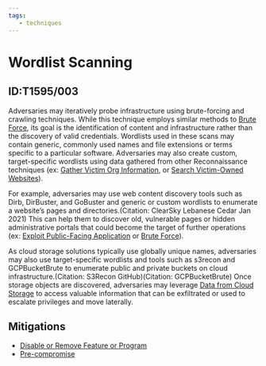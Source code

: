 ```yaml
---
tags:
   - techniques
---
```

# Wordlist Scanning
## ID:T1595/003
Adversaries may iteratively probe infrastructure using brute-forcing and crawling techniques. While this technique employs similar methods to [Brute Force](/mitre/techniques/T1110), its goal is the identification of content and infrastructure rather than the discovery of valid credentials. Wordlists used in these scans may contain generic, commonly used names and file extensions or terms specific to a particular software. Adversaries may also create custom, target-specific wordlists using data gathered from other Reconnaissance techniques (ex: [Gather Victim Org Information](/mitre/techniques/T1591), or [Search Victim-Owned Websites](/mitre/techniques/T1594)).

For example, adversaries may use web content discovery tools such as Dirb, DirBuster, and GoBuster and generic or custom wordlists to enumerate a website’s pages and directories.(Citation: ClearSky Lebanese Cedar Jan 2021) This can help them to discover old, vulnerable pages or hidden administrative portals that could become the target of further operations (ex: [Exploit Public-Facing Application](/mitre/techniques/T1190) or [Brute Force](/mitre/techniques/T1110)).  

As cloud storage solutions typically use globally unique names, adversaries may also use target-specific wordlists and tools such as s3recon and GCPBucketBrute to enumerate public and private buckets on cloud infrastructure.(Citation: S3Recon GitHub)(Citation: GCPBucketBrute) Once storage objects are discovered, adversaries may leverage [Data from Cloud Storage](/mitre/techniques/T1530) to access valuable information that can be exfiltrated or used to escalate privileges and move laterally. 
## Mitigations
* [Disable or Remove Feature or Program](mitigations/M1042)
* [Pre-compromise](mitigations/M1056)
